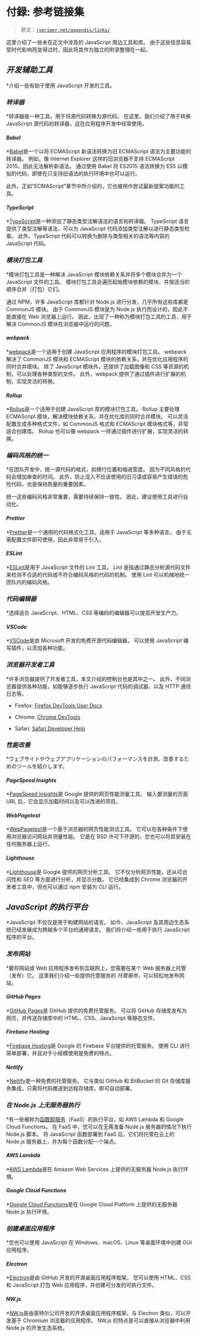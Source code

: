 # 付録: 参考链接集

> 原文：[`jsprimer.net/appendix/links/`](https://jsprimer.net/appendix/links/)

这里介绍了一些未在正文中涉及的 JavaScript 周边工具和库。 由于这些信息容易受时代影响而变得过时，因此将其作为独立的附录整理在一起。

## *开发辅助工具*

*介绍一些有助于使用 JavaScript 开发的工具。

### *转译器*

*转译器是一种工具，用于将源代码转换为源代码。 在这里，我们介绍了用于转换 JavaScript 源代码的转译器，这在应用程序开发中经常使用。

#### *Babel*

*[Babel](https://babeljs.io/)是一个以将 ECMAScript 新语法转换为旧 ECMAScript 语法为主要功能的转译器。 例如，像 Internet Explorer 这样的旧浏览器不支持 ECMAScript 2015，因此无法解析新语法。 通过使用 Babel 将 ES2015 语法转换为 ES5 以模拟的代码，即使在只支持旧语法的执行环境中也可以运行。

此外，正如“ECMAScript”章节中所介绍的，它也被用作尝试最新提案功能的工具。

#### *TypeScript*

*[TypeScript](https://www.typescriptlang.org/)是一种添加了静态类型注解语法的语言和转译器。 TypeScript 语言提供了类型注解等语法，可以为 JavaScript 代码添加类型注解以进行静态类型检查。 此外，TypeScript 代码可以转换为删除与类型相关的语法等内容的 JavaScript 代码。

### *模块打包工具*

*模块打包工具是一种解决 JavaScript 模块依赖关系并将多个模块合并为一个 JavaScript 文件的工具。 模块打包工具会遍历起始模块依赖的模块，并按适当的顺序合并（打包）它们。

通过 NPM，许多 JavaScript 库都针对 Node.js 进行分发，几乎所有这些库都是 CommonJS 模块。 由于 CommonJS 模块是为 Node.js 执行而设计的，因此不能直接在 Web 浏览器上运行。 因此，出现了一种称为模块打包工具的工具，用于解决 CommonJS 模块在浏览器中运行的问题。

#### *webpack*

*[webpack](https://webpack.js.org/)是一个适用于创建 JavaScript 应用程序的模块打包工具。 webpack 解决了 CommonJS 模块和 ECMAScript 模块的依赖关系，并在优化应用程序的同时合并模块。 除了 JavaScript 模块外，还提供了加载图像和 CSS 等资源的机制，可以处理各种类型的文件。 此外，webpack 提供了通过插件进行扩展的机制，实现灵活的转换。

#### *Rollup*

*[Rollup](https://rollupjs.org/)是一个适用于创建 JavaScript 库的模块打包工具。 Rollup 主要处理 ECMAScript 模块，解决模块依赖关系，并在优化库的同时合并模块。 可以灵活配置生成多种格式文件，如 CommonJS 格式和 ECMAScript 模块格式等，非常适合创建库。 Rollup 也可以像 webpack 一样通过插件进行扩展，实现灵活的转换。

### *编码风格的统一*

*在团队开发中，统一源代码的格式，如换行位置和缩进宽度。 因为不同风格的代码会增加审查的时间。 此外，防止混入不应该使用的旧习语或容易产生错误的危险代码，也是保持质量的重要因素。

统一这些编码风格非常重要，需要持续保持一致性。 因此，建议使用工具进行自动化。

#### *Prettier*

*[Prettier](https://prettier.io/)是一个通用的代码格式化工具，适用于 JavaScript 等多种语言。 由于无需配置文件即可使用，因此非常易于引入。

#### *ESLint*

*[ESLint](https://eslint.org/)是用于 JavaScript 文件的 Lint 工具。 *Lint* 是指通过静态分析源代码文件来检测不合适的代码或不符合编码风格的代码的机制。 使用 Lint 可以机械地统一团队内的编码风格。

### *代码编辑器*

*选择适合 JavaScript、HTML、CSS 等编码的编辑器可以提高开发生产力。

#### *VSCode*

*[VSCode](https://code.visualstudio.com/)是由 Microsoft 开发的免费开源代码编辑器。 可以使用 JavaScript 编写插件，以添加各种功能。

### *浏览器开发者工具*

*许多浏览器提供了开发者工具，本文介绍的控制台也是其中之一。 此外，不同浏览器提供各种功能，如能够逐步执行 JavaScript 代码的调试器，以及 HTTP 通信日志等。

+   Firefox: [Firefox DevTools User Docs](https://firefox-source-docs.mozilla.org/devtools-user/index.html)

+   Chrome: [Chrome DevTools](https://developer.chrome.com/docs/devtools/)

+   Safari: [Safari Developer Help](https://support.apple.com/ja-jp/guide/safari-developer/welcome/mac)

### *性能改善*

*ウェブサイトやウェブアプリケーションのパフォーマンスを計測、改善するためのツールを紹介します。

#### *PageSpeed Insights*

*[PageSpeed Insights](https://pagespeed.web.dev/)是 Google 提供的网页性能测量工具。 输入要测量的页面 URL 后，它会显示加载时间以及可以改进的项目。

#### *WebPagetest*

*[WebPagetest](https://www.webpagetest.org/)是一个基于浏览器的网页性能测试工具。 它可以在各种条件下使用浏览器访问网站并测量性能。 它是在 BSD 许可下开源的，您也可以将其安装在任何服务器上运行。

#### *Lighthouse*

*[Lighthouse](https://developer.chrome.com/docs/lighthouse/overview/)是 Google 提供的网页分析工具。 它不仅分析网页性能，还从可访问性和 SEO 等方面进行分析，并显示分数。 它已经集成到 Chrome 浏览器的开发者工具中，但也可以通过 npm 安装为 CLI 运行。

## *JavaScript 的执行平台*

*JavaScript 不仅仅是用于构建网站的语言。 如今，JavaScript 及其周边生态系统已经发展成为跨越多个平台的通用语言。 我们将介绍一些用于执行 JavaScript 程序的平台。

### *发布网站*

*要将网站或 Web 应用程序发布到互联网上，您需要在某个 Web 服务器上托管（发布）它。 这里我们介绍一些提供托管服务的 *托管服务*，可以轻松地发布网站。

#### *GitHub Pages*

*[GitHub Pages](https://pages.github.com/)是 GitHub 提供的免费托管服务。 可以将 GitHub 存储库发布为网页，并传送存储库中的 HTML、CSS、JavaScript 等静态文件。

#### *Firebase Hosting*

*[Firebase Hosting](https://firebase.google.com/products/hosting/?hl=ja)是 Google 的 Firebase 平台提供的托管服务。 使用 CLI 进行简单部署，并且对于小规模使用是免费的特点。

#### *Netlify*

*[Netlify](https://www.netlify.com/)是一种免费的托管服务。 它与类似 GitHub 和 BitBucket 的 Git 存储库服务集成，只需将代码推送到远程存储库，即可自动部署。

### *在 Node.js 上无服务器执行*

*有一些被称为[函数即服务](https://en.wikipedia.org/wiki/Function_as_a_service)（FaaS）的执行平台，如 AWS Lambda 和 Google Cloud Functions。 在 FaaS 中，您可以在无需准备 Node.js 服务器的情况下执行 Node.js 脚本。 将 JavaScript 函数部署到 FaaS 后，它们将托管在云上的 Node.js 服务器上，并为每个函数分配一个端点。

#### *AWS Lambda*

*[AWS Lambda](https://aws.amazon.com/jp/lambda/)是在 Amazon Web Services 上提供的无服务器 Node.js 执行环境。

#### *Google Cloud Functions*

*[Google Cloud Functions](https://cloud.google.com/functions/)是在 Google Cloud Platform 上提供的无服务器 Node.js 执行环境。

### *创建桌面应用程序*

*您也可以使用 JavaScript 在 Windows、macOS、Linux 等桌面环境中创建 GUI 应用程序。

#### *Electron*

*[Electron](https://www.electronjs.org/)是由 GitHub 开发的开源桌面应用程序框架。 您可以使用 HTML、CSS 和 JavaScript 打包 Web 应用程序，并创建可分发的可执行文件。

#### *NW.js*

*[NW.js](https://nwjs.io/)是由英特尔公司开发的开源桌面应用程序框架。与 Electron 类似，可以开发基于 Chromium 浏览器的应用程序。 NW.js 的特点是可以直接从浏览器中利用 Node.js 的开发生态系统。
